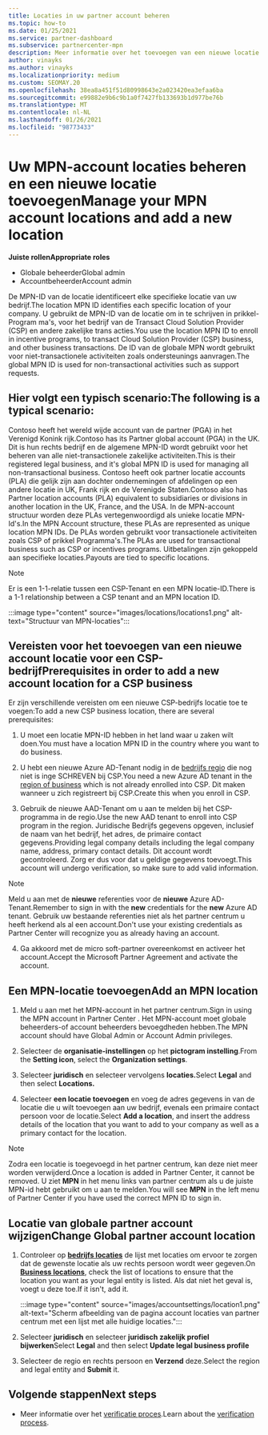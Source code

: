 ```yaml
---
title: Locaties in uw partner account beheren
ms.topic: how-to
ms.date: 01/25/2021
ms.service: partner-dashboard
ms.subservice: partnercenter-mpn
description: Meer informatie over het toevoegen van een nieuwe locatie en hoe de MPN-ID van de locatie wordt gebruikt in prikkel Programma's, CSP-bedrijven, abonnementen en andere trans acties.
author: vinayks
ms.author: vinayks
ms.localizationpriority: medium
ms.custom: SEOMAY.20
ms.openlocfilehash: 38ea8a451f51d80998643e2a023420ea3efaa6ba
ms.sourcegitcommit: e99882e9b6c9b1a0f7427fb133693b1d977be76b
ms.translationtype: MT
ms.contentlocale: nl-NL
ms.lasthandoff: 01/26/2021
ms.locfileid: "98773433"
---
```

# <a name="manage-your-mpn-account-locations-and-add-a-new-location"></a><span data-ttu-id="5363e-103">Uw MPN-account locaties beheren en een nieuwe locatie toevoegen</span><span class="sxs-lookup"><span data-stu-id="5363e-103">Manage your MPN account locations and add a new location</span></span>


<span data-ttu-id="5363e-104">**Juiste rollen**</span><span class="sxs-lookup"><span data-stu-id="5363e-104">**Appropriate roles**</span></span>

- <span data-ttu-id="5363e-105">Globale beheerder</span><span class="sxs-lookup"><span data-stu-id="5363e-105">Global admin</span></span>
- <span data-ttu-id="5363e-106">Accountbeheerder</span><span class="sxs-lookup"><span data-stu-id="5363e-106">Account admin</span></span>

<span data-ttu-id="5363e-107">De MPN-ID van de locatie identificeert elke specifieke locatie van uw bedrijf.</span><span class="sxs-lookup"><span data-stu-id="5363e-107">The location MPN ID identifies each specific location of your company.</span></span> <span data-ttu-id="5363e-108">U gebruikt de MPN-ID van de locatie om in te schrijven in prikkel-Program ma's, voor het bedrijf van de Transact Cloud Solution Provider (CSP) en andere zakelijke trans acties.</span><span class="sxs-lookup"><span data-stu-id="5363e-108">You use the location MPN ID to enroll in incentive programs, to transact Cloud Solution Provider (CSP) business, and other business transactions.</span></span> <span data-ttu-id="5363e-109">De ID van de globale MPN wordt gebruikt voor niet-transactionele activiteiten zoals ondersteunings aanvragen.</span><span class="sxs-lookup"><span data-stu-id="5363e-109">The global MPN ID is used for non-transactional activities such as support requests.</span></span>

## <a name="the-following-is-a-typical-scenario"></a><span data-ttu-id="5363e-110">Hier volgt een typisch scenario:</span><span class="sxs-lookup"><span data-stu-id="5363e-110">The following is a typical scenario:</span></span>

<span data-ttu-id="5363e-111">Contoso heeft het wereld wijde account van de partner (PGA) in het Verenigd Konink rijk.</span><span class="sxs-lookup"><span data-stu-id="5363e-111">Contoso has its Partner global account (PGA) in the UK.</span></span> <span data-ttu-id="5363e-112">Dit is hun rechts bedrijf en de algemene MPN-ID wordt gebruikt voor het beheren van alle niet-transactionele zakelijke activiteiten.</span><span class="sxs-lookup"><span data-stu-id="5363e-112">This is their registered legal business, and it's global MPN ID is used for managing all non-transactional business.</span></span> <span data-ttu-id="5363e-113">Contoso heeft ook partner locatie accounts (PLA) die gelijk zijn aan dochter ondernemingen of afdelingen op een andere locatie in UK, Frank rijk en de Verenigde Staten.</span><span class="sxs-lookup"><span data-stu-id="5363e-113">Contoso also has Partner location accounts (PLA) equivalent to subsidiaries or divisions in another location in the UK, France, and the USA.</span></span> <span data-ttu-id="5363e-114">In de MPN-account structuur worden deze PLAs vertegenwoordigd als unieke locatie MPN-Id's.</span><span class="sxs-lookup"><span data-stu-id="5363e-114">In the MPN Account structure, these PLAs are represented as unique location MPN IDs.</span></span> <span data-ttu-id="5363e-115">De PLAs worden gebruikt voor transactionele activiteiten zoals CSP of prikkel Programma's.</span><span class="sxs-lookup"><span data-stu-id="5363e-115">The PLAs are used for transactional business such as CSP or incentives programs.</span></span> <span data-ttu-id="5363e-116">Uitbetalingen zijn gekoppeld aan specifieke locaties.</span><span class="sxs-lookup"><span data-stu-id="5363e-116">Payouts are tied to specific locations.</span></span> 

>[!NOTE]
><span data-ttu-id="5363e-117">Er is een 1-1-relatie tussen een CSP-Tenant en een MPN locatie-ID.</span><span class="sxs-lookup"><span data-stu-id="5363e-117">There is a 1-1 relationship between a CSP tenant and an MPN location ID.</span></span>

:::image type="content" source="images/locations/locations1.png" alt-text="Structuur van MPN-locaties":::

## <a name="prerequisites-in-order-to-add-a-new-account-location-for-a-csp-business"></a><span data-ttu-id="5363e-119">Vereisten voor het toevoegen van een nieuwe account locatie voor een CSP-bedrijf</span><span class="sxs-lookup"><span data-stu-id="5363e-119">Prerequisites in order to add a new account location for a CSP business</span></span>

<span data-ttu-id="5363e-120">Er zijn verschillende vereisten om een nieuwe CSP-bedrijfs locatie toe te voegen:</span><span class="sxs-lookup"><span data-stu-id="5363e-120">To add a new CSP business location, there are several prerequisites:</span></span>

1. <span data-ttu-id="5363e-121">U moet een locatie MPN-ID hebben in het land waar u zaken wilt doen.</span><span class="sxs-lookup"><span data-stu-id="5363e-121">You must have a location MPN ID in the country where you want to do business.</span></span>

1. <span data-ttu-id="5363e-122">U hebt een nieuwe Azure AD-Tenant nodig in de [bedrijfs regio](regional-authorization-overview.md) die nog niet is inge SCHREVEN bij CSP.</span><span class="sxs-lookup"><span data-stu-id="5363e-122">You need a new Azure AD tenant in the [region of business](regional-authorization-overview.md) which is not already enrolled into CSP.</span></span> <span data-ttu-id="5363e-123">Dit maken wanneer u zich registreert bij CSP.</span><span class="sxs-lookup"><span data-stu-id="5363e-123">Create this when you enroll in CSP.</span></span>
 
3. <span data-ttu-id="5363e-124">Gebruik de nieuwe AAD-Tenant om u aan te melden bij het CSP-programma in de regio.</span><span class="sxs-lookup"><span data-stu-id="5363e-124">Use the new AAD tenant to enroll into CSP program in the region.</span></span>
<span data-ttu-id="5363e-125">Juridische Bedrijfs gegevens opgeven, inclusief de naam van het bedrijf, het adres, de primaire contact gegevens.</span><span class="sxs-lookup"><span data-stu-id="5363e-125">Providing legal company details including the legal company name, address, primary contact details.</span></span> <span data-ttu-id="5363e-126">Dit account wordt gecontroleerd. Zorg er dus voor dat u geldige gegevens toevoegt.</span><span class="sxs-lookup"><span data-stu-id="5363e-126">This account will undergo verification, so make sure to add valid information.</span></span>

>[!NOTE] 
 ><span data-ttu-id="5363e-127">Meld u aan met de **nieuwe** referenties voor de **nieuwe** Azure AD-Tenant.</span><span class="sxs-lookup"><span data-stu-id="5363e-127">Remember to sign in with the **new** credentials for the **new** Azure AD tenant.</span></span> <span data-ttu-id="5363e-128">Gebruik uw bestaande referenties niet als het partner centrum u heeft herkend als al een account.</span><span class="sxs-lookup"><span data-stu-id="5363e-128">Don't use your existing credentials as Partner Center will recognize you as already having an account.</span></span>

4. <span data-ttu-id="5363e-129">Ga akkoord met de micro soft-partner overeenkomst en activeer het account.</span><span class="sxs-lookup"><span data-stu-id="5363e-129">Accept the Microsoft Partner Agreement and activate the account.</span></span>

## <a name="add-an-mpn-location"></a><span data-ttu-id="5363e-130">Een MPN-locatie toevoegen</span><span class="sxs-lookup"><span data-stu-id="5363e-130">Add an MPN location</span></span>

1. <span data-ttu-id="5363e-131">Meld u aan met het MPN-account in het partner centrum.</span><span class="sxs-lookup"><span data-stu-id="5363e-131">Sign in using the MPN account in Partner Center .</span></span> <span data-ttu-id="5363e-132">Het MPN-account moet globale beheerders-of account beheerders bevoegdheden hebben.</span><span class="sxs-lookup"><span data-stu-id="5363e-132">The MPN account should have Global Admin or Account Admin privileges.</span></span> 

1. <span data-ttu-id="5363e-133">Selecteer de **organisatie-instellingen** op het **pictogram instelling**.</span><span class="sxs-lookup"><span data-stu-id="5363e-133">From the **Setting icon**, select the **Organization settings**.</span></span>

2. <span data-ttu-id="5363e-134">Selecteer **juridisch** en selecteer vervolgens **locaties.**</span><span class="sxs-lookup"><span data-stu-id="5363e-134">Select **Legal** and then select **Locations.**</span></span>

3. <span data-ttu-id="5363e-135">Selecteer **een locatie toevoegen** en voeg de adres gegevens in van de locatie die u wilt toevoegen aan uw bedrijf, evenals een primaire contact persoon voor de locatie.</span><span class="sxs-lookup"><span data-stu-id="5363e-135">Select **Add a location**, and insert the address details of the location that you want to add to your company as well as a primary contact for the location.</span></span>

> [!NOTE]
> <span data-ttu-id="5363e-136">Zodra een locatie is toegevoegd in het partner centrum, kan deze niet meer worden verwijderd.</span><span class="sxs-lookup"><span data-stu-id="5363e-136">Once a location is added in Partner Center, it cannot be removed.</span></span> <span data-ttu-id="5363e-137">U ziet **MPN** in het menu links van partner centrum als u de juiste MPN-id hebt gebruikt om u aan te melden.</span><span class="sxs-lookup"><span data-stu-id="5363e-137">You will see **MPN** in the left menu of Partner Center if you have used the correct MPN ID to sign in.</span></span>

## <a name="change-global-partner-account-location"></a><span data-ttu-id="5363e-138">Locatie van globale partner account wijzigen</span><span class="sxs-lookup"><span data-stu-id="5363e-138">Change Global partner account location</span></span>

1. <span data-ttu-id="5363e-139">Controleer op **[bedrijfs locaties](https://partner.microsoft.com/dashboard/account/v3/organization/legalinfo#mpn)** de lijst met locaties om ervoor te zorgen dat de gewenste locatie als uw rechts persoon wordt weer gegeven.</span><span class="sxs-lookup"><span data-stu-id="5363e-139">On **[Business locations](https://partner.microsoft.com/dashboard/account/v3/organization/legalinfo#mpn)**, check the list of locations to ensure that the location you want as your legal entity is listed.</span></span> <span data-ttu-id="5363e-140">Als dat niet het geval is, voegt u deze toe.</span><span class="sxs-lookup"><span data-stu-id="5363e-140">If it isn't, add it.</span></span>

   :::image type="content" source="images/accountsettings/location1.png" alt-text="Scherm afbeelding van de pagina account locaties van partner centrum met een lijst met alle huidige locaties.":::

2. <span data-ttu-id="5363e-142">Selecteer **juridisch** en selecteer **juridisch zakelijk profiel bijwerken**</span><span class="sxs-lookup"><span data-stu-id="5363e-142">Select **Legal** and then select **Update legal business profile**</span></span>
  
3. <span data-ttu-id="5363e-143">Selecteer de regio en rechts persoon en **Verzend** deze.</span><span class="sxs-lookup"><span data-stu-id="5363e-143">Select the region and legal entity and **Submit** it.</span></span>

  
## <a name="next-steps"></a><span data-ttu-id="5363e-144">Volgende stappen</span><span class="sxs-lookup"><span data-stu-id="5363e-144">Next steps</span></span>

- <span data-ttu-id="5363e-145">Meer informatie over het [verificatie proces](verification-responses.md).</span><span class="sxs-lookup"><span data-stu-id="5363e-145">Learn about the [verification process](verification-responses.md).</span></span>
